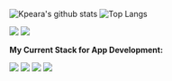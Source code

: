 ![Kpeara's github stats](https://github-readme-stats.vercel.app/api?username=kpeara&show_icons=true&theme=radical)
![Top Langs](https://github-readme-stats.vercel.app/api/top-langs/?username=kpeara&theme=radical&layout=compact)

![](https://img.shields.io/badge/OS-*nix/windows-informational?style=flat&logo=linux&logoColor=white&color=black)
![](https://img.shields.io/badge/Editor-vim/vscode/intellij-informational?style=flat&logo=vim&logoColor=white&color=black)

<strong>My Current Stack for App Development:</strong>

![](https://img.shields.io/badge/Backend-java_spring/node_express-informational?style=flat&logo=spring&logoColor=green&color=black&labelColor=white)
![](https://img.shields.io/badge/Frontend-react/angular-informational?style=flat&logo=react&logoColor=10ADE3&color=black&labelColor=white)
![](https://img.shields.io/badge/State_Management-redux-informational?style=flat&logo=redux&logoColor=C568F5&color=black&labelColor=white)
![](https://img.shields.io/badge/DBMS-postgres-informational?style=flat&color=black&labelColor=white)

<!--
Consider Adding: LinkedIn under a section called Contact Me
Consider adding your personal site under a section called: My site (made with react and github pages (gatsby? might help with speed))
-->

<!-- consider this red color: FF5262 -->


